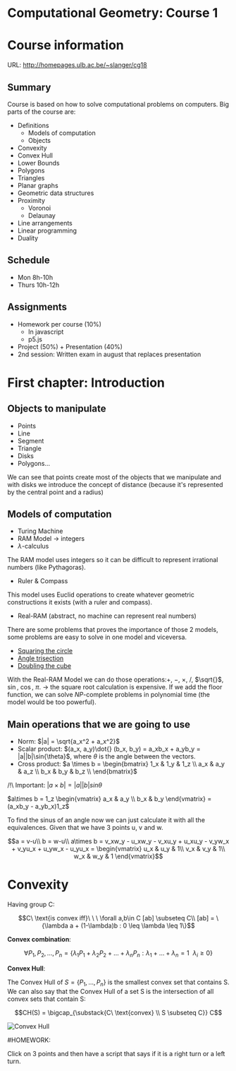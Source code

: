# Computational Geometry: Course 1

# Course information

URL: http://homepages.ulb.ac.be/~slanger/cg18

## Summary
Course is based on how to solve computational problems on computers. Big parts of
the course are:

- Definitions
    - Models of computation
    - Objects
- Convexity
- Convex Hull
- Lower Bounds
- Polygons
- Triangles
- Planar graphs
- Geometric data structures
- Proximity
    - Voronoi
    - Delaunay
- Line arrangements
- Linear programming
- Duality

## Schedule
- Mon 8h-10h
- Thurs 10h-12h

## Assignments
- Homework per course (10%)
    - In javascript
    - p5.js
- Project (50%) + Presentation (40%)
- 2nd session: Written exam in august that replaces presentation

# First chapter: Introduction
## Objects to manipulate
- Points
- Line
- Segment
- Triangle
- Disks
- Polygons...

We can see that points create most of the objects that we manipulate and with disks we introduce the concept of distance (because it's represented by the central point and a radius)

## Models of computation
- Turing Machine
- RAM Model $\to$ integers
- $\lambda$-calculus

The RAM model uses integers so it can be difficult to represent irrational numbers (like Pythagoras).

- Ruler & Compass

This model uses Euclid operations to create whatever geometric constructions it exists (with a ruler and compass).

- Real-RAM (abstract, no machine can represent real numbers)

There are some problems that proves the importance of those 2 models, some problems are easy to solve in one model and viceversa.

- [Squaring the circle](https://en.wikipedia.org/wiki/Squaring_the_circle)
- [Angle trisection](https://en.wikipedia.org/wiki/Angle_trisection)
- [Doubling the cube](https://en.wikipedia.org/wiki/Doubling_the_cube)

With the Real-RAM Model we can do those operations:$+$, $-$, $\times$, /, $\sqrt{}$, $\sin$, $\cos$, $\pi$. $\to$ the square root calculation is expensive. If we add the floor function, we can solve $NP$-complete problems in polynomial time (the model would be too powerful).

## Main operations that we are going to use

- Norm: $|a| = \sqrt{a_x^2 + a_x^2}$
- Scalar product: $(a_x, a_y)\dot{} (b_x, b_y) = a_xb_x + a_yb_y = |a||b|\sin{\theta}$, where $\theta$ is the angle between the vectors.
- Cross product: $a \times b = \begin{bmatrix}
    1_x &   1_y & 1_z \\
    a_x &   a_y & a_z \\
    b_x &   b_y & b_z \\
\end{bmatrix}$

/!\ Important: $|a\times b| = |a||b|sin{\theta}$

$a\times b = 1_z \begin{vmatrix} a_x & a_y \\ b_x & b_y \end{vmatrix} = (a_xb_y - a_yb_x)1_z$

To find the sinus of an angle now we can just calculate it with all the equivalences. Given that we have 3 points u, v and w.

$$a = v-u\\
b = w-u\\
a\times b = v_xw_y - u_xw_y - v_xu_y + u_xu_y - v_yw_x + v_yu_x + u_yw_x - u_yu_x = \begin{vmatrix} u_x & u_y & 1\\
v_x & v_y & 1\\
w_x & w_y & 1 \end{vmatrix}$$

# Convexity

 Having group C:

 $$C\  \text{is convex iff}\ \ \  \forall a,b\in C [ab] \subseteq C\\
 [ab] = \{\lambda a + (1-\lambda)b : 0 \leq \lambda \leq 1\}$$

**Convex combination**:

$$
    \forall P_1, P_2, \dots, P_n = \{\lambda_1P_1+\lambda_2P_2+\dots+\lambda_nP_n : \lambda_1 + \dots + \lambda_n = 1\ \  \lambda_i \geq 0\}
$$


**Convex Hull**:

The Convex Hull of $S = \{P_1, \dots, P_n\}$ is the smallest convex set that contains S. We can also say that the Convex Hull of a set S is the intersection of all convex sets that contain S:

$$CH(S) = \bigcap_{\substack{C\  \text{convex} \\ S \subseteq C}} C$$

![Convex Hull](https://miro.medium.com/max/1354/1*F4IUmOJbbLMJiTgHxpoc7Q.png)



#HOMEWORK:

Click on 3 points and then have a script that says if it is a right turn or a left turn.
